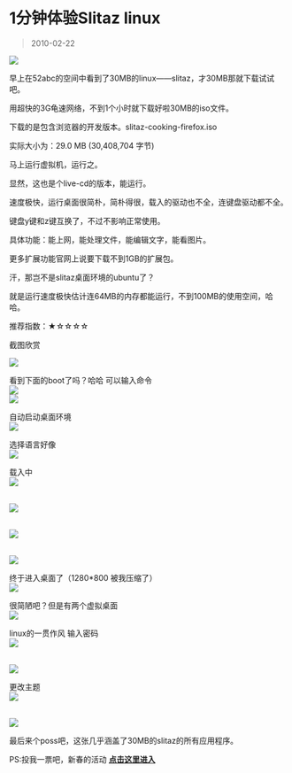 # 1分钟体验Slitaz linux 

> 2010-02-22

<div class="pcs-article-content_ptkaiapt4bxy_baiduscarticle" id="detailArticleContent_ptkaiapt4bxy_baiduscarticle">
 <p>
  <img class="blogimg" small="0" src="images/31f2c5f8fd354c562cc4aed3efa7a573.jpg"/>
 </p>
 <p>
  早上在52abc的空间中看到了30MB的linux——slitaz，才30MB那就下载试试吧。
 </p>
 <p>
  用超快的3G龟速网络，不到1个小时就下载好啦30MB的iso文件。
 </p>
 <p>
  下载的是包含浏览器的开发版本。slitaz-cooking-firefox.iso
 </p>
 <p>
  实际大小为：29.0 MB (30,408,704 字节)
 </p>
 <p>
  马上运行虚拟机，运行之。
 </p>
 <p>
  显然，这也是个live-cd的版本，能运行。
 </p>
 <p>
  速度极快，运行桌面很简朴，简朴得很，载入的驱动也不全，连键盘驱动都不全。
 </p>
 <p>
  键盘y键和z键互换了，不过不影响正常使用。
 </p>
 <p>
  具体功能：能上网，能处理文件，能编辑文字，能看图片。
 </p>
 <p>
  更多扩展功能官网上说要下载不到1GB的扩展包。
 </p>
 <p>
  汗，那岂不是slitaz桌面环境的ubuntu了？
 </p>
 <p>
  就是运行速度极快估计连64MB的内存都能运行，不到100MB的使用空间，哈哈。
 </p>
 <p>
  推荐指数：★☆☆☆☆
 </p>
 <p>
  截图欣赏
 </p>
 <p>
  <img class="blogimg" small="0" src="images/99ee8feb463a820ea79cb410853bfaa5.jpg"/>
 </p>
 <p>
  看到下面的boot了吗？哈哈 可以输入命令
  <br/>
  <img class="blogimg" small="0" src="images/c92e6ea99bffc21f0efb9e93b94ec2df.jpg"/>
  <br/>
  <img class="blogimg" small="0" src="images/673634d2112dbe4aee29ca8473b17a50.jpg"/>
 </p>
 <p>
  自动启动桌面环境
  <br/>
  <img class="blogimg" small="0" src="images/c6c6bb783899bfb2fe4b887d122b00b2.jpg"/>
 </p>
 <p>
  选择语言好像
  <br/>
  <img class="blogimg" small="0" src="images/ec7d316ee728e4fd32d770806fc8feda.jpg"/>
 </p>
 <p>
  载入中
  <br/>
  <img class="blogimg" small="0" src="images/456ff21cccc3e24a678f70d386922070.jpg"/>
 </p>
 <p>
  <br/>
  <img class="blogimg" small="0" src="images/8ec151b51c796e6373516767b9ca1603.jpg"/>
 </p>
 <p>
  <br/>
  <img class="blogimg" small="0" src="images/7b3c4711ff5c8f1af9c17e8127c42060.jpg"/>
 </p>
 <p>
  <br/>
  <img class="blogimg" small="0" src="images/2d57c8c1d7b39fd8889726be6ec20782.jpg"/>
 </p>
 <p>
  终于进入桌面了（1280*800 被我压缩了）
  <br/>
  <img class="blogimg" small="0" src="images/a4bad80fec387a7cdc4d68341c7e4920.jpg"/>
 </p>
 <p>
  很简陋吧？但是有两个虚拟桌面
  <br/>
  <img class="blogimg" small="0" src="images/b8c33dc2757517843336621403be68c5.jpg"/>
 </p>
 <p>
  linux的一贯作风 输入密码
  <br/>
  <img class="blogimg" small="0" src="images/1d363e0f3150ecff9ae2640b4bcc78a0.jpg"/>
 </p>
 <p>
  <br/>
  <img class="blogimg" small="0" src="images/5bd175c43d9595683bb7f97647cb8ecf.jpg"/>
 </p>
 <p>
  更改主题
  <br/>
  <img class="blogimg" small="0" src="images/18487c2a50b5a2962c62269f568d07f5.jpg"/>
 </p>
 <p>
  <br/>
  <img class="blogimg" small="0" src="images/4b58f01b0de6b48329e7c969a91d6cf2.jpg"/>
 </p>
 <p>
  最后来个poss吧，这张几乎涵盖了30MB的slitaz的所有应用程序。
  <br/>
 </p>
 <p>
  PS:投我一票吧，新春的活动
  <a href="http://act.hi.baidu.com/flashalbum/userpage/?portal=28cb7966626c6f674003" target="_blank">
   <strong>
    点击这里进入
   </strong>
  </a>
 </p>
</div>


